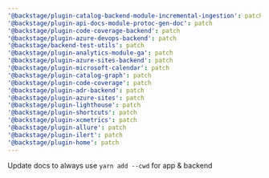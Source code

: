 ```yaml
---
'@backstage/plugin-catalog-backend-module-incremental-ingestion': patch
'@backstage/plugin-api-docs-module-protoc-gen-doc': patch
'@backstage/plugin-code-coverage-backend': patch
'@backstage/plugin-azure-devops-backend': patch
'@backstage/backend-test-utils': patch
'@backstage/plugin-analytics-module-ga': patch
'@backstage/plugin-azure-sites-backend': patch
'@backstage/plugin-microsoft-calendar': patch
'@backstage/plugin-catalog-graph': patch
'@backstage/plugin-code-coverage': patch
'@backstage/plugin-adr-backend': patch
'@backstage/plugin-azure-sites': patch
'@backstage/plugin-lighthouse': patch
'@backstage/plugin-shortcuts': patch
'@backstage/plugin-xcmetrics': patch
'@backstage/plugin-allure': patch
'@backstage/plugin-ilert': patch
'@backstage/plugin-home': patch
---
```


Update docs to always use `yarn add --cwd` for app & backend
